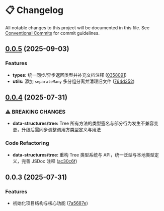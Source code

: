 # 📋 Changelog

All notable changes to this project will be documented in this file. See [Conventional Commits](https://conventionalcommits.org) for commit guidelines.



## [0.0.5](https://github.com/mhaibaraai/movk-core/compare/v0.0.4...v0.0.5) (2025-09-03)

### Features

* **types:** 统一同步/异步返回类型并补充文档注释 ([0358091](https://github.com/mhaibaraai/movk-core/commit/0358091e1b3723f9dfd971af38079146ff797cda))
* **utils:** 添加 `separateMany` 多分组分离并清理旧文件 ([764d352](https://github.com/mhaibaraai/movk-core/commit/764d3525a31d914f8443a009078d4c485e77b43a))

## [0.0.4](https://github.com/mhaibaraai/movk-core/compare/v0.0.3...v0.0.4) (2025-07-31)

### ⚠ BREAKING CHANGES

* **data-structures/tree:** Tree 所有方法的类型签名与部分行为发生不兼容变更，升级后需同步调整调用方类型定义与用法

### Code Refactoring

* **data-structures/tree:** 重构 Tree 类型系统与 API，统一泛型与本地类型定义，完善 JSDoc 注释 ([ac30c6f](https://github.com/mhaibaraai/movk-core/commit/ac30c6f87bae114de27bb892da185d4ee21800c3))

## 0.0.3 (2025-07-31)

### Features

* 初始化项目结构与核心功能 ([7a5687e](https://github.com/mhaibaraai/movk-core/commit/7a5687e7acd523f3c5582ad16b48dc13c1c18bb0))
